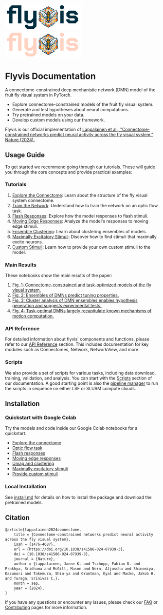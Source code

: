 <h1>
<p style="text-align:left;">
    <img id="flyvis-logo-light-content" src="images/flyvis_logo_light@150ppi.webp" width="50%" class="center">
    <img id="flyvis-logo-dark-content" src="images/flyvis_logo_dark@150ppi.webp" width="50%" class="center">
</p>
</h1>

# Flyvis Documentation

A connectome-constrained deep mechanistic network (DMN) model of the fruit fly visual system in PyTorch.

- Explore connectome-constrained models of the fruit fly visual system.
- Generate and test hypotheses about neural computations.
- Try pretrained models on your data.
- Develop custom models using our framework.

Flyvis is our official implementation of
[Lappalainen et al., "Connectome-constrained networks predict neural activity across the fly visual system." Nature (2024).](https://www.nature.com/articles/s41586-024-07939-3)


## Usage Guide

To get started we recommend going through our tutorials. These will guide you through the core concepts and provide practical examples:

### Tutorials
1. [Explore the Connectome](examples/01_flyvision_connectome.md): Learn about the structure of the fly visual system connectome.
2. [Train the Network](examples/02_flyvision_optic_flow_task.md): Understand how to train the network on an optic flow task.
3. [Flash Responses](examples/03_flyvision_flash_responses.md): Explore how the model responses to flash stimuli.
4. [Moving Edge Responses](examples/04_flyvision_moving_edge_responses.md): Analyze the model's responses to moving edge stimuli.
5. [Ensemble Clustering](examples/05_flyvision_umap_and_clustering_models.md): Learn about clustering ensembles of models.
6. [Maximally Excitatory Stimuli](examples/06_flyvision_maximally_excitatory_stimuli.md): Discover how to find stimuli that maximally excite neurons.
7. [Custom Stimuli](examples/07_flyvision_providing_custom_stimuli.md): Learn how to provide your own custom stimuli to the model.

### Main Results

These notebooks show the main results of the paper:

1. [Fig. 1: Connectome-constrained and task-optimized models of the fly visual system.](examples/figure_01_fly_visual_system.md)
2. [Fig. 2: Ensembles of DMNs predict tuning properties.](examples/figure_02_simple_stimuli_responses.md)
3. [Fig. 3: Cluster analysis of DMN ensembles enables hypothesis generation and suggests experimental tests.](examples/figure_03_naturalistic_stimuli_responses.md)
4. [Fig. 4: Task-optimal DMNs largely recapitulate known mechanisms of motion computation.](examples/figure_04_mechanisms.md)

### API Reference

For detailed information about flyvis' components and functions, please refer to our [API Reference](reference/connectome.md) section. This includes documentation for key modules such as Connectomes, Network, NetworkView, and more.

### Scripts

We also provide a set of scripts for various tasks, including data download, training, validation, and analysis. You can start with the [Scripts](reference/scripts/scripts/download_pretrained_models.md) section of our documentation.
A good starting point is also the [pipeline manager](reference/scripts/scripts/pipeline_manager.md) to run the scripts in sequence on either LSF or SLURM compute clouds.

## Installation

### Quickstart with Google Colab

Try the models and code inside our Google Colab notebooks for a quickstart.

- [Explore the connectome](https://colab.research.google.com/github/TuragaLab/flyvis/blob/main/examples/01_flyvision_connectome.ipynb)
- [Optic flow task](https://colab.research.google.com/github/TuragaLab/flyvis/blob/main/examples/02_flyvision_optic_flow_task.ipynb)
- [Flash responses](https://colab.research.google.com/github/TuragaLab/flyvis/blob/main/examples/03_flyvision_flash_responses.ipynb)
- [Moving edge responses](https://colab.research.google.com/github/TuragaLab/flyvis/blob/main/examples/04_flyvision_moving_edge_responses.ipynb)
- [Umap and clustering](https://colab.research.google.com/github/TuragaLab/flyvis/blob/main/examples/05_flyvision_umap_and_clustering_models.ipynb)
- [Maximally excitatory stimuli](https://colab.research.google.com/github/TuragaLab/flyvis/blob/main/examples/06_flyvision_maximally_excitatory_stimuli.ipynb)
- [Provide custom stimuli](https://colab.research.google.com/github/TuragaLab/flyvis/blob/main/examples/07_flyvision_providing_custom_stimuli.ipynb)

### Local Installation

See [install.md](install.md) for details on how to install the package and download the pretrained models.

## Citation

```
@article{lappalainen2024connectome,
	title = {Connectome-constrained networks predict neural activity across the fly visual system},
	issn = {1476-4687},
	url = {https://doi.org/10.1038/s41586-024-07939-3},
	doi = {10.1038/s41586-024-07939-3},
	journal = {Nature},
	author = {Lappalainen, Janne K. and Tschopp, Fabian D. and Prakhya, Sridhama and McGill, Mason and Nern, Aljoscha and Shinomiya, Kazunori and Takemura, Shin-ya and Gruntman, Eyal and Macke, Jakob H. and Turaga, Srinivas C.},
	month = sep,
	year = {2024},
}
```

If you have any questions or encounter any issues, please check our [FAQ](faq.md) or [Contributing](contribute.md) pages for more information.
